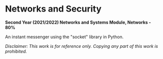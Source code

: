 # Networks and Security

**Second Year (2021/2022) Networks and Systems Module, Networks - 80%**

An instant messenger using the "socket" library in Python.


_Disclaimer: This work is for reference only. Copying any part of this work is prohibited._
